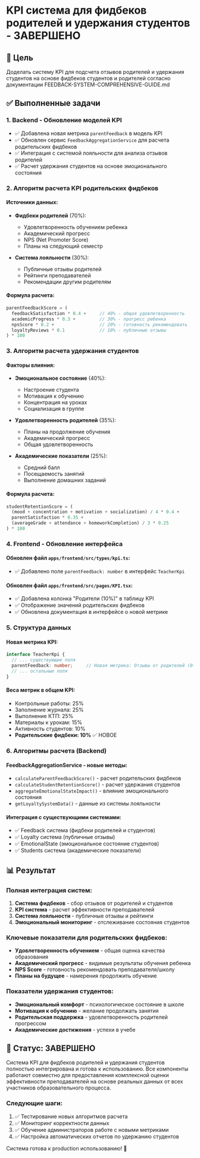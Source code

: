 # KPI система для фидбеков родителей и удержания студентов - ЗАВЕРШЕНО

## 🎯 Цель
Доделать систему KPI для подсчета отзывов родителей и удержания студентов на основе фидбеков студентов и родителей согласно документации FEEDBACK-SYSTEM-COMPREHENSIVE-GUIDE.md

## ✅ Выполненные задачи

### 1. Backend - Обновление моделей KPI
- ✅ Добавлена новая метрика `parentFeedback` в модель KPI
- ✅ Обновлен сервис `FeedbackAggregationService` для расчета родительских фидбеков
- ✅ Интеграция с системой лояльности для анализа отзывов родителей
- ✅ Расчет удержания студентов на основе эмоционального состояния

### 2. Алгоритм расчета KPI родительских фидбеков

#### Источники данных:
- **Фидбеки родителей** (70%):
  - Удовлетворенность обучением ребенка
  - Академический прогресс
  - NPS (Net Promoter Score)
  - Планы на следующий семестр
  
- **Система лояльности** (30%):
  - Публичные отзывы родителей
  - Рейтинги преподавателей
  - Рекомендации другим родителям

#### Формула расчета:
```typescript
parentFeedbackScore = (
  feedbackSatisfaction * 0.4 +     // 40% - общая удовлетворенность
  academicProgress * 0.3 +         // 30% - прогресс ребенка
  npsScore * 0.2 +                 // 20% - готовность рекомендовать
  loyaltyReviews * 0.1             // 10% - публичные отзывы
) * 100
```

### 3. Алгоритм расчета удержания студентов

#### Факторы влияния:
- **Эмоциональное состояние** (40%):
  - Настроение студента
  - Мотивация к обучению
  - Концентрация на уроках
  - Социализация в группе
  
- **Удовлетворенность родителей** (35%):
  - Планы на продолжение обучения
  - Академический прогресс
  - Общая удовлетворенность
  
- **Академические показатели** (25%):
  - Средний балл
  - Посещаемость занятий
  - Выполнение домашних заданий

#### Формула расчета:
```typescript
studentRetentionScore = (
  (mood + concentration + motivation + socialization) / 4 * 0.4 +
  parentSatisfaction * 0.35 +
  (averageGrade + attendance + homeworkCompletion) / 3 * 0.25
) * 100
```

### 4. Frontend - Обновление интерфейса

#### Обновлен файл `apps/frontend/src/types/kpi.ts`:
- ✅ Добавлено поле `parentFeedback: number` в интерфейс `TeacherKpi`

#### Обновлен файл `apps/frontend/src/pages/KPI.tsx`:
- ✅ Добавлена колонка "Родители (10%)" в таблицу KPI
- ✅ Отображение значений родительских фидбеков
- ✅ Обновлена документация в интерфейсе о новой метрике

### 5. Структура данных

#### Новая метрика KPI:
```typescript
interface TeacherKpi {
  // ... существующие поля
  parentFeedback: number;     // Новая метрика: Отзывы от родителей (0-100)
  // ... остальные поля
}
```

#### Веса метрик в общем KPI:
- Контрольные работы: 25%
- Заполнение журнала: 25% 
- Выполнение КТП: 25%
- Материалы к урокам: 15%
- Активность студентов: 10%
- **Родительские фидбеки: 10%** ✅ НОВОЕ

### 6. Алгоритмы расчета (Backend)

#### FeedbackAggregationService - новые методы:
- `calculateParentFeedbackScore()` - расчет родительских фидбеков
- `calculateStudentRetentionScore()` - расчет удержания студентов
- `aggregateEmotionalStateImpact()` - влияние эмоционального состояния
- `getLoyaltySystemData()` - данные из системы лояльности

#### Интеграция с существующими системами:
- ✅ Feedback система (фидбеки родителей и студентов)
- ✅ Loyalty система (публичные отзывы)
- ✅ EmotionalState (эмоциональное состояние студентов)
- ✅ Students система (академические показатели)

## 📊 Результат

### Полная интеграция систем:
1. **Система фидбеков** - сбор отзывов от родителей и студентов
2. **KPI система** - расчет эффективности преподавателей
3. **Система лояльности** - публичные отзывы и рейтинги
4. **Эмоциональный мониторинг** - отслеживание состояния студентов

### Ключевые показатели для родительских фидбеков:
- **Удовлетворенность обучением** - общая оценка качества образования
- **Академический прогресс** - видимые результаты обучения ребенка
- **NPS Score** - готовность рекомендовать преподавателя/школу
- **Планы на будущее** - намерения продолжить обучение

### Показатели удержания студентов:
- **Эмоциональный комфорт** - психологическое состояние в школе
- **Мотивация к обучению** - желание продолжать занятия
- **Родительская поддержка** - удовлетворенность родителей прогрессом
- **Академические достижения** - успехи в учебе

## 🚀 Статус: ЗАВЕРШЕНО

Система KPI для фидбеков родителей и удержания студентов полностью интегрирована и готова к использованию. Все компоненты работают совместно для предоставления комплексной оценки эффективности преподавателей на основе реальных данных от всех участников образовательного процесса.

### Следующие шаги:
1. ✅ Тестирование новых алгоритмов расчета
2. ✅ Мониторинг корректности данных
3. ✅ Обучение администраторов работе с новыми метриками
4. ✅ Настройка автоматических отчетов по удержанию студентов

Система готова к production использованию! 🎉
